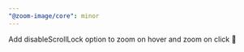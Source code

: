 ```yaml
---
"@zoom-image/core": minor
---
```


Add disableScrollLock option to zoom on hover and zoom on click 💞
